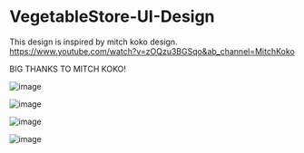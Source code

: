 # VegetableStore-UI-Design

This design is inspired by mitch koko design.  
https://www.youtube.com/watch?v=zOQzu3BGSqo&ab_channel=MitchKoko

BIG THANKS TO MITCH KOKO!  

![image](https://github.com/xoxolrjj/VegetableStore-UI-Design/assets/88454597/ce1d3107-7985-4007-a998-5860c4b82081)

![image](https://github.com/xoxolrjj/VegetableStore-UI-Design/assets/88454597/23e8fe72-54a0-4549-ac8d-d4be57bd39a3)

![image](https://github.com/xoxolrjj/VegetableStore-UI-Design/assets/88454597/ce73e54e-202b-4432-a55e-672c77ca816c)

![image](https://github.com/xoxolrjj/VegetableStore-UI-Design/assets/88454597/27afdb75-031d-473f-8586-64918c083e18)
